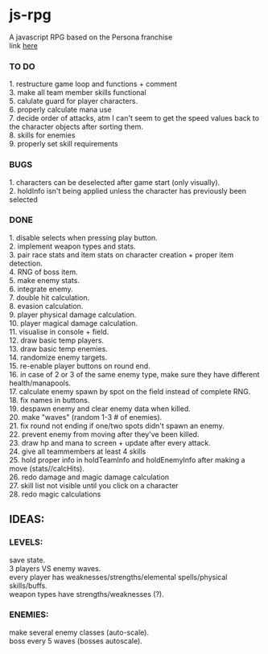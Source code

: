 # js-rpg
A javascript RPG based on the Persona franchise</br>
link [here](https://lunavb.github.io/js-rpg/rpg.html)

<h3>TO DO</h3>
1. restructure game loop and functions + comment</br>
3. make all team member skills functional</br>
5. calulate guard for player characters.</br>
6. properly calculate mana use </br>
7. decide order of attacks, atm I can't seem to get the speed values back to the character objects after sorting them.</br>
8. skills for enemies </br>
9. properly set skill requirements</br>

<h3>BUGS</h3>
1. characters can be deselected after game start (only visually).</br>
2. holdInfo isn't being applied unless the character has previously been selected</br>

<h3>DONE</h3>
1. disable selects when pressing play button.</br>
2. implement weapon types and stats.</br>
3. pair race stats and item stats on character creation + proper item detection.</br>
4. RNG of boss item.</br>
5. make enemy stats.</br>
6. integrate enemy.</br>
7. double hit calculation.</br>
8. evasion calculation.</br>
9. player physical damage calculation.</br>
10. player magical damage calculation.</br>
11. visualise in console + field.</br>
12. draw basic temp players.</br>
13. draw basic temp enemies.</br>
14. randomize enemy targets.</br>
15. re-enable player buttons on round end.</br>
16. in case of 2 or 3 of the same enemy type, make sure they have different health/manapools.</br>
17. calculate enemy spawn by spot on the field instead of complete RNG.</br>
18. fix names in buttons.</br>
19. despawn enemy and clear enemy data when killed.</br>
20. make "waves" (random 1-3 # of enemies).</br>
21. fix round not ending if one/two spots didn't spawn an enemy.</br>
22. prevent enemy from moving after they've been killed.</br>
23. draw hp and mana to screen + update after every attack.</br>
24. give all teammembers at least 4 skills </br>
25. hold proper info in holdTeamInfo and holdEnemyInfo after making a move (stats//calcHits).</br>
26. redo damage and magic damage calculation</br>
27. skill list not visible until you click on a character</br>
28. redo magic calculations</br>



<h2>IDEAS: </h2>
<h3>LEVELS: </h3>
save state.</br>
3 players VS enemy waves.</br>
every player has weaknesses/strengths/elemental spells/physical skills/buffs.</br>
weapon types have strengths/weaknesses (?).</br>

<h3>ENEMIES: </h3>
make several enemy classes (auto-scale).</br>
boss every 5 waves (bosses autoscale).</br>




